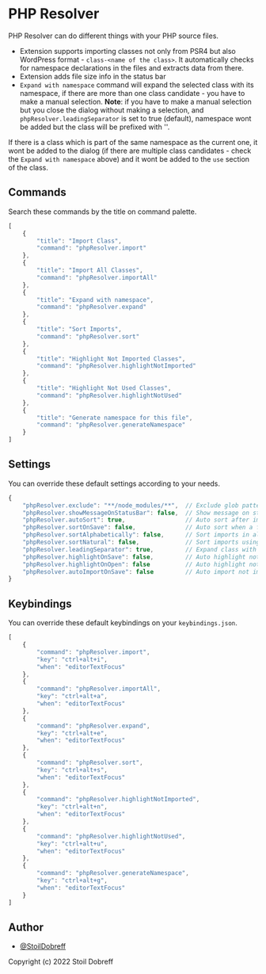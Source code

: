 # PHP Resolver

PHP Resolver can do different things with your PHP source files.

- Extension supports importing classes not only from PSR4 but also WordPress format - `class-<name of the class>`. It automatically checks for namespace declarations in the files and extracts data from there.
- Extension adds file size info in the status bar
- `Expand with namespace` command will expand the selected class with its namespace, if there are more than one class candidate - you have to make a manual selection. 
  **Note**: if you have to make a manual selection but you close the dialog without making a selection, and `phpResolver.leadingSeparator` is set to true (default), namespace wont be added but the class will be prefixed with '\'.

If there is a class which is part of the same namespace as the current one, it wont be added to the dialog (if there are multiple class candidates - check the `Expand with namespace` above) and it wont be added to the `use` section of the class.

## Commands

Search these commands by the title on command palette.

```javascript
[
    {
        "title": "Import Class",
        "command": "phpResolver.import"
    },
    {
        "title": "Import All Classes",
        "command": "phpResolver.importAll"
    },
    {
        "title": "Expand with namespace",
        "command": "phpResolver.expand"
    },
    {
        "title": "Sort Imports",
        "command": "phpResolver.sort"
    },
    {
        "title": "Highlight Not Imported Classes",
        "command": "phpResolver.highlightNotImported"
    },
    {
        "title": "Highlight Not Used Classes",
        "command": "phpResolver.highlightNotUsed"
    },
    {
        "title": "Generate namespace for this file",
        "command": "phpResolver.generateNamespace"
    }
]
```

## Settings

You can override these default settings according to your needs.

```javascript
{
    "phpResolver.exclude": "**/node_modules/**",  // Exclude glob pattern while finding files
    "phpResolver.showMessageOnStatusBar": false,  // Show message on status bar instead of notification box
    "phpResolver.autoSort": true,                 // Auto sort after imports
    "phpResolver.sortOnSave": false,              // Auto sort when a file is saved
    "phpResolver.sortAlphabetically": false,      // Sort imports in alphabetical order instead of line length
    "phpResolver.sortNatural": false,             // Sort imports using a 'natural order' algorithm
    "phpResolver.leadingSeparator": true,         // Expand class with leading namespace separator
    "phpResolver.highlightOnSave": false,         // Auto highlight not imported and not used when a file is saved
    "phpResolver.highlightOnOpen": false          // Auto highlight not imported and not used when a file is opened
    "phpResolver.autoImportOnSave": false         // Auto import not imported classes when a file is saved
}
```

## Keybindings

You can override these default keybindings on your `keybindings.json`.

```javascript
[
    {
        "command": "phpResolver.import",
        "key": "ctrl+alt+i",
        "when": "editorTextFocus"
    },
    {
        "command": "phpResolver.importAll",
        "key": "ctrl+alt+a",
        "when": "editorTextFocus"
    },
    {
        "command": "phpResolver.expand",
        "key": "ctrl+alt+e",
        "when": "editorTextFocus"
    },
    {
        "command": "phpResolver.sort",
        "key": "ctrl+alt+s",
        "when": "editorTextFocus"
    },
    {
        "command": "phpResolver.highlightNotImported",
        "key": "ctrl+alt+n",
        "when": "editorTextFocus"
    },
    {
        "command": "phpResolver.highlightNotUsed",
        "key": "ctrl+alt+u",
        "when": "editorTextFocus"
    },
    {
        "command": "phpResolver.generateNamespace",
        "key": "ctrl+alt+g",
        "when": "editorTextFocus"
    }
]
```

## Author

- [@StoilDobreff](https://github.com/sdobreff/)

Copyright (c) 2022 Stoil Dobreff
